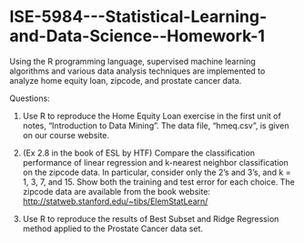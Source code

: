 # ISE-5984---Statistical-Learning-and-Data-Science--Homework-1
Using the R programming language, supervised machine learning algorithms and various data analysis techniques are implemented to analyze home equity loan, zipcode, and prostate cancer data.

Questions:

1. Use R to reproduce the Home Equity Loan exercise in the first unit of notes, “Introduction to Data Mining”. The data file, “hmeq.csv”, is given on our course website.

2. (Ex 2.8 in the book of ESL by HTF)
Compare the classification performance of linear regression and k-nearest neighbor classification on the zipcode data. In particular, consider only the 2’s and 3’s, and k = 1, 3, 7, and 15. Show both the training and test error for each choice. The zipcode data are available from the book website: http://statweb.stanford.edu/~tibs/ElemStatLearn/

3. Use R to reproduce the results of Best Subset and Ridge Regression method applied to the Prostate Cancer data set.
